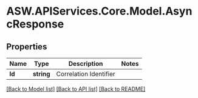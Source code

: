 
# ASW.APIServices.Core.Model.AsyncResponse

## Properties

Name | Type | Description | Notes
------------ | ------------- | ------------- | -------------
**Id** | **string** | Correlation Identifier | 

[[Back to Model list]](../README.md#documentation-for-models)
[[Back to API list]](../README.md#documentation-for-api-endpoints)
[[Back to README]](../README.md)

